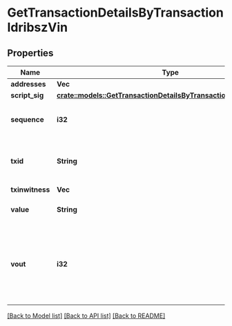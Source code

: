 # GetTransactionDetailsByTransactionIdribszVin

## Properties

Name | Type | Description | Notes
------------ | ------------- | ------------- | -------------
**addresses** | **Vec<String>** |  | 
**script_sig** | [**crate::models::GetTransactionDetailsByTransactionIdribszScriptSig**](GetTransactionDetailsByTransactionIDRIBSZ_scriptSig.md) |  | 
**sequence** | **i32** | Represents the script sequence number. | 
**txid** | **String** | Represents the reference transaction identifier. | 
**txinwitness** | **Vec<String>** |  | 
**value** | **String** | Defines the specific amount. | 
**vout** | **i32** | It refers to the index of the output address of this transaction. The index starts from 0. | 

[[Back to Model list]](../README.md#documentation-for-models) [[Back to API list]](../README.md#documentation-for-api-endpoints) [[Back to README]](../README.md)


